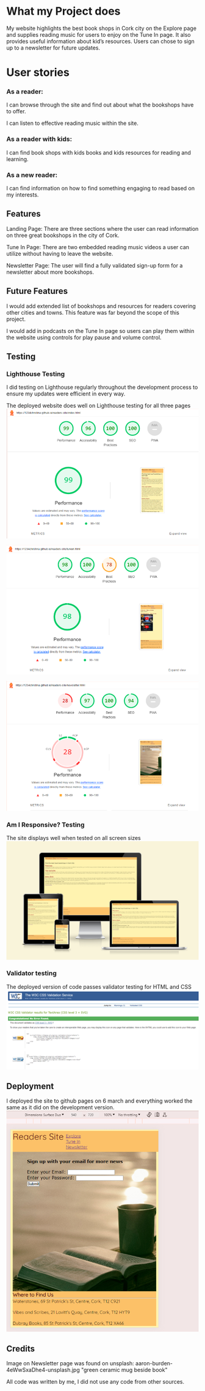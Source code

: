 # What my Project does 
My website highlights the best book shops in Cork city on the Explore page and supplies reading music for users to enjoy on the Tune In page. 
It also provides useful information about kid’s resources. 
Users can chose to sign up to a newsletter for future updates.

# User stories 
### As a reader: 

I can browse through the site and find out about what the bookshops have to offer. 

I can listen to effective reading music within the site.

### As a reader with kids: 

I can find book shops with kids books and kids resources for reading and learning.

### As a new reader: 

I can find information on how to find something engaging to read based on my interests.

## Features

Landing Page: There are three sections where the user can read information on three great bookshops in the city of Cork.

Tune In Page: There are two embedded reading music videos a user can utilize without having to leave the website.

Newsletter Page: The user will find a fully validated sign-up form for a newsletter about more bookshops.

## Future Features 
I would add extended list of bookshops and resources for readers covering other cities and towns. This feature was far beyond the scope of this project. 

I would add in podcasts on the Tune In page so users can play them within the website using controls for play pause and volume control.


## Testing 
### Lighthouse Testing
I did testing on Lighthouse regularly throughout the development process to ensure my updates were efficient in every way.

The deployed website does well on Lighthouse testing for all three pages
![Screenshot of Lighthouse report Explore page, deployed version](assets/images/Screenshot%202024-03-07%20155029.png)

![Screenshot of Lighthouse report Tune In Page, deployed version](assets/images/Screenshot%202024-03-07%20155232.png)

![Screenshot of Lighthouse report Newsletter Page, deployed version](assets/images/Screenshot%202024-03-07%20155640.png)

### Am I Responsive? Testing
The site displays well when tested on all screen sizes
![Screenshot of Am I Responsive reslt for deployed project](assets/images/Screenshot%202024-03-07%20154858.png)

### Validator testing
The deployed version of code passes validator testing for HTML and CSS
![Screenshot of Validator testing for style.css file](assets/images/Screenshot%202024-03-07%20160214.png)

## Deployment
I deployed the site to github pages on 6 march and everything worked the same as it did on the development version.
![Screenshot of Deployed version of website](assets/images/Screenshot%202024-03-07%20172254.png)

## Credits
Image on Newsletter page was found on unsplash: aaron-burden-4eWwSxaDhe4-unsplash.jpg "green ceramic mug beside book"

All code was written by me, I did not use any code from other sources.